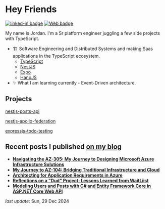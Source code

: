 <h1>Hey Friends</h1>

[![linked-in badge](https://img.shields.io/badge/JordanTaylor-2088FF?style=flat&logo=linkedin)](https://www.linkedin.com/in/jordan-taylor-3555aba6/)
[![Web badge](https://img.shields.io/badge/WebSite-30302f?style=flat&logo=google_chrome)](https://justjordant.com/)

My name is Jordan. I'm a Sr platform engineer juggling a few side projects with TypeScript.


- 🏗️ Software Engineering and Distributed Systems and making Saas applications in the TypeScript ecosystem.
   - [TypeScript](https://www.typescriptlang.org/)
   - [NestJS](https://nestjs.com/)
   - [Expo](https://expo.dev/)
   - [HanoJS](https://hono.dev/)
- ✨ What I am learning currently - Event-Driven architecture.

## Projects
[nestjs-posts-api](https://github.com/JustJordanT/nestjs-posts-api)

[nestjs-apollo-federation](https://github.com/JustJordanT/nestjs-apollo-federation)

[expressjs-todo-testing](https://github.com/JustJordanT/expressjs-todo-testing/tree/master)

## Recent posts I published [on my blog](https://justjordant.com/blog)

- **[Navigating the AZ-305: My Journey to Designing Microsoft Azure Infrastructure Solutions](https://blog.justjordant.com/navigating-the-az-305-my-journey-to-designing-microsoft-azure-infrastructure-solutions)**
- **[My Journey to AZ-104: Bridging Traditional Infrastructure and Cloud](https://blog.justjordant.com/my-journey-to-az-104-bridging-traditional-infrastructure-and-cloud)**
- **[Architecting for Application Requirements in Azure](https://blog.justjordant.com/architecting-for-application-requirements-in-azure)**
- **[Reflections on a "Dud" Project: Lessons Learned from WaitLiist](https://blog.justjordant.com/reflections-on-a-dud-project-lessons-learned-from-waitliist)**
- **[Modeling Users and Posts with C# and Entity Framework Core in ASP.NET Core Web API](https://blog.justjordant.com/modeling-users-and-posts-with-c-and-entity-framework-core-in-aspnet-core-web-api)**

<!-- 
- **[Navigating the AZ-305: My Journey to Designing Microsoft Azure Infrastructure Solutions](https://blog.justjordant.com/navigating-the-az-305-my-journey-to-designing-microsoft-azure-infrastructure-solutions)** ()
- **[My Journey to AZ-104: Bridging Traditional Infrastructure and Cloud](https://blog.justjordant.com/my-journey-to-az-104-bridging-traditional-infrastructure-and-cloud)** ()
- **[Architecting for Application Requirements in Azure](https://blog.justjordant.com/architecting-for-application-requirements-in-azure)** ()
- **[Reflections on a "Dud" Project: Lessons Learned from WaitLiist](https://blog.justjordant.com/reflections-on-a-dud-project-lessons-learned-from-waitliist)** ()
- **[Modeling Users and Posts with C# and Entity Framework Core in ASP.NET Core Web API](https://blog.justjordant.com/modeling-users-and-posts-with-c-and-entity-framework-core-in-aspnet-core-web-api)** ()
 -->

_last update_: Sun, 29 Dec 2024
